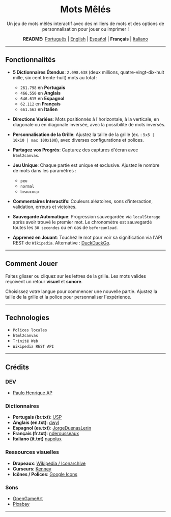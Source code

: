 <div align="center">

# Mots Mêlés

Un jeu de mots mêlés interactif avec des milliers de mots et des options de personnalisation pour jouer ou imprimer !

<p>
<b>README:</b>
<a href="README.md">Português</a> |
<a href="README.en.md">English</a> |
<a href="README.es.md">Español</a> |
<b>Français</b> |
<a href="README.it.md">Italiano</a>
</p>

</div>

-----

## Fonctionnalités

  - **5 Dictionnaires Étendus**:
    `2.098.638` (deux millions, quatre-vingt-dix-huit mille, six cent trente-huit) mots au total :

      - `261.798` en **Portugais**
      - `466.550` en **Anglais**
      - `646.615` en **Espagnol**
      - `62.112` en **Français**
      - `661.563` en **Italien**

  - **Directions Variées**:
    Mots positionnés à l'horizontale, à la verticale, en diagonale ou en diagonale inversée,
    avec la possibilité de mots inversés.

  - **Personnalisation de la Grille**:
    Ajustez la taille de la grille (ex. : `5x5 | 10x10 | max 100x100`),
    avec diverses configurations et polices.

  - **Partagez vos Progrès**:
    Capturez des captures d'écran avec `html2canvas`.

  - **Jeu Unique**:
    Chaque partie est unique et exclusive. Ajustez le nombre de mots dans les paramètres :

      - `peu`
      - `normal`
      - `beaucoup`

  - **Commentaires Interactifs**:
    Couleurs aléatoires, sons d'interaction, validation, erreurs et victoires.

  - **Sauvegarde Automatique**:
    Progression sauvegardée via `localStorage` après avoir trouvé le premier mot.
    Le chronomètre est sauvegardé toutes les `30 secondes` ou en cas de `beforeunload`.

  - **Apprenez en Jouant**:
    Touchez le mot pour voir sa signification via l'API REST de `Wikipedia`.
    Alternative : [DuckDuckGo](https://duckduckgo.com/).

-----

## Comment Jouer

Faites glisser ou cliquez sur les lettres de la grille.
Les mots valides reçoivent un retour **visuel** et **sonore**.

Choisissez votre langue pour commencer une nouvelle partie.
Ajustez la taille de la grille et la police pour personnaliser l'expérience.

-----

## Technologies

  - `Polices locales`
  - `html2canvas`
  - `Trinité Web`
  - `Wikipedia REST API`

-----

## Crédits

### DEV

  - [Paulo Henrique AP](https://github.com/Paulo-HenriqueAP)

### Dictionnaires

  - **Portugais (br.txt)**: [USP](https://www.ime.usp.br/~pf/dicios/)
  - **Anglais (en.txt)**: [dwyl](https://github.com/dwyl/english-words)
  - **Espagnol (es.txt)**: [JorgeDuenasLerin](https://github.com/JorgeDuenasLerin/diccionario-espanol-txt/tree/master)
  - **Français (fr.txt)**: [nderousseaux](https://gist.github.com/nderousseaux/382c085f393ef88466e1cbcc98589687)
  - **Italiano (it.txt)** [napolux](https://github.com/napolux)

### Ressources visuelles

  - **Drapeaux**:
    [Wikipedia / Iconarchive](https://www.iconarchive.com/show/flags-icons-by-wikipedia.html)
  - **Curseurs**:
    [Kenney](https://www.kenney.nl)
  - **Icônes / Polices**:
    [Google Icons](https://fonts.google.com/icons)

### Sons

  - [OpenGameArt](https://opengameart.org/)
  - [Pixabay](https://pixabay.com/users/floraphonic-38928062/)

-----